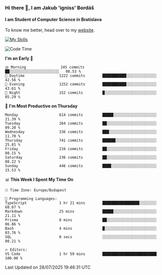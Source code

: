 ### Hi there 👋, I am Jakub 'igniss' Bordáš

#### I am Student of Computer Science in Bratislava
To know me better, head over to my [website](https://bordas.sk).

[![My Skills](https://skillicons.dev/icons?i=js,typescript,html,css,figma,svelte,vue,next,postgresql,nest,express,nodejs)](https://bordas.sk)


<!--START_SECTION:waka-->
![Code Time](http://img.shields.io/badge/Code%20Time-1%2C996%20hrs%2034%20mins-blue)

**I'm an Early 🐤** 

```text
🌞 Morning                245 commits         ██░░░░░░░░░░░░░░░░░░░░░░░   08.53 % 
🌆 Daytime                1222 commits        ███████████░░░░░░░░░░░░░░   42.56 % 
🌃 Evening                1252 commits        ███████████░░░░░░░░░░░░░░   43.61 % 
🌙 Night                  152 commits         █░░░░░░░░░░░░░░░░░░░░░░░░   05.29 % 
```
📅 **I'm Most Productive on Thursday** 

```text
Monday                   614 commits         █████░░░░░░░░░░░░░░░░░░░░   21.39 % 
Tuesday                  264 commits         ██░░░░░░░░░░░░░░░░░░░░░░░   09.20 % 
Wednesday                336 commits         ███░░░░░░░░░░░░░░░░░░░░░░   11.70 % 
Thursday                 741 commits         ██████░░░░░░░░░░░░░░░░░░░   25.81 % 
Friday                   234 commits         ██░░░░░░░░░░░░░░░░░░░░░░░   08.15 % 
Saturday                 236 commits         ██░░░░░░░░░░░░░░░░░░░░░░░   08.22 % 
Sunday                   446 commits         ████░░░░░░░░░░░░░░░░░░░░░   15.53 % 
```


📊 **This Week I Spent My Time On** 

```text
🕑︎ Time Zone: Europe/Budapest

💬 Programming Languages: 
TypeScript               1 hr 21 mins        █████████████████░░░░░░░░   68.07 % 
Markdown                 25 mins             █████░░░░░░░░░░░░░░░░░░░░   21.11 % 
Prisma                   8 mins              ██░░░░░░░░░░░░░░░░░░░░░░░   06.86 % 
Bash                     4 mins              █░░░░░░░░░░░░░░░░░░░░░░░░   03.76 % 
SQL                      0 secs              ░░░░░░░░░░░░░░░░░░░░░░░░░   00.21 % 

🔥 Editors: 
VS Code                  1 hr 59 mins        █████████████████████████   100.00 % 
```


 Last Updated on 28/07/2025 19:46:31 UTC
<!--END_SECTION:waka-->
